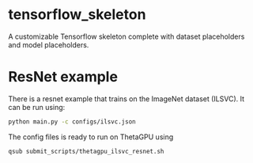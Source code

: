 # tensorflow_skeleton
A customizable Tensorflow skeleton complete with dataset placeholders and model placeholders.

# ResNet example
There is a resnet example that trains on the ImageNet dataset (ILSVC). It can be run using:
```bash
python main.py -c configs/ilsvc.json
```
The config files is ready to run on ThetaGPU using
```bash
qsub submit_scripts/thetagpu_ilsvc_resnet.sh
```
